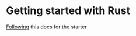 # Getting started with Rust
[Following](https://doc.rust-lang.org/rust-by-example/index.html) this docs for the starter